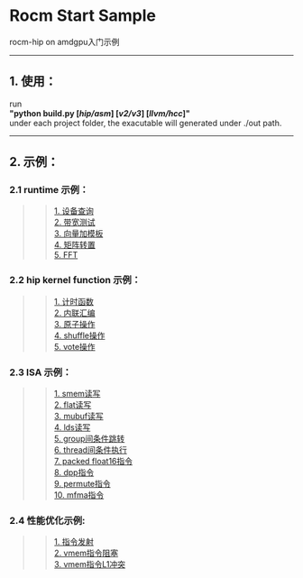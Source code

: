 Rocm Start Sample
====
rocm-hip on amdgpu入门示例

---
## 1. 使用：
run  
**"python build.py [*hip/asm*] [*v2/v3*] [*llvm/hcc*]"**  
under each project folder, the exacutable will generated under ./out path.  

----
## 2. 示例：
### 2.1 runtime 示例：
>>[1. 设备查询](https://github.com/feifei14119/rocm_start_sample/tree/master/DeviceInfo)  
>>[2. 带宽测试](https://github.com/feifei14119/rocm_start_sample/tree/master/MemBandwidth)  
>>[3. 向量加模板](https://github.com/feifei14119/rocm_start_sample/tree/master/VectorAdd)  
>>[4. 矩阵转置](https://github.com/feifei14119/rocm_start_sample/tree/master/Transpose)  
>>[5. FFT](https://github.com/feifei14119/rocm_start_sample/tree/master/fft)  
  
### 2.2 hip kernel function 示例：
>>[1. 计时函数](https://github.com/feifei14119/rocm_start_sample/tree/master/hipClock)  
>>[2. 内联汇编](https://github.com/feifei14119/rocm_start_sample/tree/master/hipInlineAsm)  
>>[3. 原子操作](https://github.com/feifei14119/rocm_start_sample/tree/master/hipAtomic)  
>>[4. shuffle操作](https://github.com/feifei14119/rocm_start_sample/tree/master/hipShuffle)  
>>[5. vote操作](https://github.com/feifei14119/rocm_start_sample/tree/master/hipVote)  
  
### 2.3 ISA 示例：
>>[1. smem读写](https://github.com/feifei14119/rocm_start_sample/tree/master/isaSmemWr)  
>>[2. flat读写](https://github.com/feifei14119/rocm_start_sample/tree/master/isaFlatWr)  
>>[3. mubuf读写](https://github.com/feifei14119/rocm_start_sample/tree/master/isaMubufWr)  
>>[4. lds读写](https://github.com/feifei14119/rocm_start_sample/tree/master/isaLdsWr)  
>>[5. group间条件跳转](https://github.com/feifei14119/rocm_start_sample/tree/master/isaSbranch)  
>>[6. thread间条件执行](https://github.com/feifei14119/rocm_start_sample/tree/master/isaVbranch)  
>>[7. packed float16指令](https://github.com/feifei14119/rocm_start_sample/tree/master/isaPackedFp16)  
>>[8. dpp指令](https://github.com/feifei14119/rocm_start_sample/tree/master/isaDpp)  
>>[9. permute指令](https://github.com/feifei14119/rocm_start_sample/tree/master/isaPermute)  
>>[10. mfma指令](https://github.com/feifei14119/rocm_start_sample/tree/master/isaMfma)  
  
### 2.4 性能优化示例:  
>>[1. 指令发射](https://github.com/feifei14119/rocm_start_sample/tree/master/instrIssue)  
>>[2. vmem指令阻塞](https://github.com/feifei14119/rocm_start_sample/tree/master/vmemSQIssue)  
>>[3. vmem指令L1冲突](https://github.com/feifei14119/rocm_start_sample/tree/master/vmemL1Bank)  
